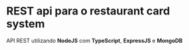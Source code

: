 # REST api para o restaurant card system

API REST utilizando __NodeJS__ com __TypeScript__, __ExpressJS__ e __MongoDB__


